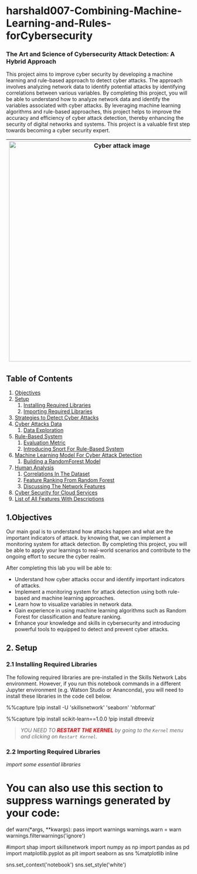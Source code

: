 # harshald007-Combining-Machine-Learning-and-Rules-forCybersecurity

### The Art and Science of Cybersecurity Attack Detection: A Hybrid Approach


This project aims to improve cyber security by developing a machine learning and rule-based approach to detect cyber attacks. The approach involves analyzing network data to identify potential attacks by identifying correlations between various variables. By completing this project, you will be able to understand how to analyze network data and identify the variables associated with cyber attacks. By leveraging machine learning algorithms and rule-based approaches, this project helps to improve the accuracy and efficiency of cyber attack detection, thereby enhancing the security of digital networks and systems. This project is a valuable first step towards becoming a cyber security expert.

| <img src="https://cf-courses-data.s3.us.cloud-object-storage.appdomain.cloud/IBMSkillsNetwork-GPXX0Q8REN/CC_CybersecurityDetection.png" width="600" alt="Cyber attack image"> |
|:--:| 

## __Table of Contents__

<ol>
    <li><a href="#Objectives">Objectives</a></li>
    <li>
        <a href="#Setup">Setup</a>
        <ol>
            <li><a href="#Installing-Required-Libraries">Installing Required Libraries</a></li>
            <li><a href="#Importing-Required-Libraries">Importing Required Libraries</a></li>
        </ol>
    </li>
    <li><a href="#3.-Strategies-to-Detect-Cyber-Attacks">Strategies to Detect Cyber Attacks</a></li>
    <li>
        <a href="#4.Cyber Attack Data">Cyber Attacks Data</a>
        <ol>
            <li><a href="#Data Exploration">Data Exploration</a></li>
        </ol>
    </li>
    <li>
        <a href="#5.Rule-Based System">Rule-Based System</a>
        <ol>
            <li><a href="#Evaluation Metric">Evaluation Metric</a></li>
            <li><a href="#Introducing Snort">Introducing Snort For Rule-Based System</a></li>
        </ol>
    </li>
     <li>
        <a href="#6.Machine Learning Model For Cyber Attack Detection">Machine Learning Model For Cyber Attack Detection</a>
        <ol>
            <li><a href="#Building a RandomForest Model">Building a RandomForest Model</a></li>
        </ol>
    </li>
    <li>
        <a href="#7.Human Analysis">Human Analysis</a>
        <ol>
            <li><a href="#7.1. Correlations In The Dataset">Correlations In The Dataset</a></li>
            <li><a href="#7.2 Feature Ranking From Random Forest">Feature Ranking From Random Forest</a></li>
            <li><a href="#7.3 Discussing The Network Features">Discussing The Network Features</a></li>
        </ol>
    </li>
     <li>
        <a href="#8.Cyber Security for Cloud Services">Cyber Security for Cloud Services</a>
    </li>
     <li>
        <a href="#9.List of All Features With Descriptions">List of All Features With Descriptions</a>
    </li>
</ol>


##  1.Objectives

Our main goal is to understand how attacks happen and what are the important indicators of attack. by knowing that, we can implement a monitoring system for attack detection. By completing this project, you will be able to apply your learnings to real-world scenarios and contribute to the ongoing effort to secure the cyber realm.

After completing this lab you will be able to:

- Understand how cyber attacks occur and identify important indicators of attacks.
- Implement a monitoring system for attack detection using both rule-based and machine learning approaches.
- Learn how to visualize variables in network data.
- Gain experience in using machine learning algorithms such as Random Forest for classification and feature ranking.
- Enhance your knowledge and skills in cybersecurity and introducing powerful tools to equipped to detect and prevent cyber attacks.

## 2. Setup
### 2.1 Installing Required Libraries

The following required libraries are pre-installed in the Skills Network Labs environment. However, if you run this notebook commands in a different Jupyter environment (e.g. Watson Studio or Ananconda), you will need to install these libraries in the code cell below.

%%capture 
!pip install -U 'skillsnetwork' 'seaborn' 'nbformat' 

%%capture 
!pip install scikit-learn==1.0.0
!pip install dtreeviz

>  _YOU NEED TO <span style="color:red"> **RESTART THE KERNEL** </span> by going to the `Kernel` menu and clicking on `Restart Kernel`._ 

### 2.2 Importing Required Libraries

_import some essential libraries_

# You can also use this section to suppress warnings generated by your code:
def warn(*args, **kwargs):
    pass
import warnings
warnings.warn = warn
warnings.filterwarnings('ignore')

#import shap
import skillsnetwork
import numpy as np
import pandas as pd
import matplotlib.pyplot as plt
import seaborn as sns
%matplotlib inline

sns.set_context('notebook')
sns.set_style('white')




